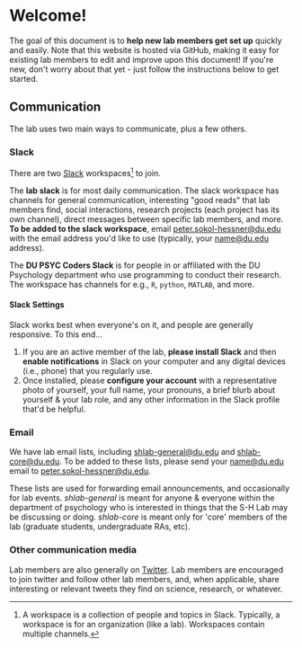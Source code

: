 # Welcome!

The goal of this document is to **help new lab members get set up** quickly and easily. Note that this website is hosted via GitHub, making it easy for existing lab members to edit and improve upon this document! If you're new, don't worry about that yet - just follow the instructions below to get started. 

## Communication

The lab uses two main ways to communicate, plus a few others. 

### Slack

There are two [Slack](www.slack.com) workspaces[^1] to join. 

The **lab slack** is for most daily communication. The slack workspace has channels for general communication, interesting "good reads" that lab members find, social interactions, research projects (each project has its own channel), direct messages between specific lab members, and more. **To be added to the slack workspace**, email peter.sokol-hessner@du.edu with the email address you'd like to use (typically, your name@du.edu address).

The **DU PSYC Coders Slack** is for people in or affiliated with the DU Psychology department who use programming to conduct their research. The workspace has channels for e.g., `R`, `python`,  `MATLAB`, and more. 

#### Slack Settings

Slack works best when everyone's on it, and people are generally responsive. To this end...

1. If you are an active member of the lab, **please install Slack** and then  **enable notifications** in Slack on your computer and any digital devices (i.e., phone) that you regularly use.
2. Once installed, please **configure your account** with a representative photo of yourself, your full name, your pronouns, a brief blurb about yourself & your lab role, and any other information in the Slack profile that'd be helpful. 

### Email

We have lab email lists, including shlab-general@du.edu and shlab-core@du.edu. To be added to these lists, please send your name@du.edu email to peter.sokol-hessner@du.edu. 

These lists are used for forwarding email announcements, and occasionally for lab events. _shlab-general_ is meant for anyone & everyone within the department of psychology who is interested in things that the S-H Lab may be discussing or doing. _shlab-core_ is meant only for 'core' members of the lab (graduate students, undergraduate RAs, etc).

### Other communication media

Lab members are also generally on [Twitter](www.twitter.com). Lab members are encouraged to join twitter and follow other lab members, and, when applicable, share interesting or relevant tweets they find on science, research, or whatever. 


[^1]: A workspace is a collection of people and topics in Slack. Typically, a workspace is for an organization (like a lab). Workspaces contain multiple channels. 